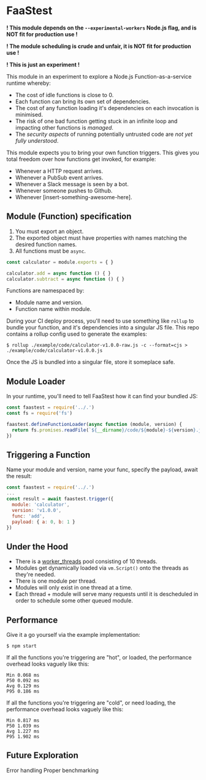 # FaaStest

**! This module depends on the `--experimental-workers` Node.js flag, and is NOT fit for production use !**

**! The module scheduling is crude and unfair, it is NOT fit for production use !**

**! This is just an experiment !**

This module in an experiment to explore a Node.js Function-as-a-service runtime whereby:
 * The cost of idle functions is close to 0.
 * Each function can bring its own set of dependencies.
 * The cost of any function loading it's dependencies on each invocation is minimised.
 * The risk of one bad function getting stuck in an infinite loop and impacting other functions is *managed*.
 * The *security aspects* of running potentially untrusted code are *not yet fully understood*.

This module expects you to bring your own function triggers. This gives you total freedom over how functions get invoked, for example:
 * Whenever a HTTP request arrives.
 * Whenever a PubSub event arrives.
 * Whenever a Slack message is seen by a bot.
 * Whenever someone pushes to Github.
 * Whenever [insert-something-awesome-here].

## Module (Function) specification

 1. You must export an object.
 2. The exported object must have properties with names matching the desired function names.
 3. All functions must be `async`.

```javascript
const calculator = module.exports = { }

calculator.add = async function () { }
calculator.subtract = async function () { }
```

Functions are namespaced by:
 * Module name and version.
 * Function name within module.

During your CI deploy process, you'll need to use something like `rollup` to bundle your function, and it's dependencies into a singular JS file. This repo contains a rollup config used to generate the examples:
```
$ rollup ./example/code/calculator-v1.0.0-raw.js -c --format=cjs > ./example/code/calculator-v1.0.0.js
```

Once the JS is bundled into a singular file, store it someplace safe.

## Module Loader

In your runtime, you'll need to tell FaaStest how it can find your bundled JS:

```javascript
const faastest = require('../.')
const fs = require('fs')

faastest.defineFunctionLoader(async function (module, version) {
  return fs.promises.readFile(`${__dirname}/code/${module}-${version}.js`, { encoding: 'utf8' })
})
```

## Triggering a Function

Name your module and version, name your func, specify the payload, await the result:
```javascript
const faastest = require('../.')
...
const result = await faastest.trigger({
  module: 'calculator',
  version: 'v1.0.0',
  func: 'add',
  payload: { a: 0, b: 1 }
})
```

## Under the Hood

 * There is a [worker_threads](https://nodejs.org/docs/latest-v10.x/api/worker_threads.html) pool consisting of 10 threads.
 * Modules get dynamically loaded via `vm.Script()` onto the threads as they're needed.
 * There is one module per thread.
 * Modules will only exist in one thread at a time.
 * Each thread + module will serve many requests until it is descheduled in order to schedule some other queued module.

## Performance

Give it a go yourself via the example implementation:
```
$ npm start
```

If all the functions you're triggering are "hot", or loaded, the performance overhead looks vaguely like this:
```
Min 0.068 ms
P50 0.092 ms
Avg 0.129 ms
P95 0.186 ms
```

If all the functions you're triggering are "cold", or need loading, the performance overhead looks vaguely like this:
```
Min 0.817 ms
P50 1.039 ms
Avg 1.227 ms
P95 1.902 ms
```

## Future Exploration

Error handling
Proper benchmarking
